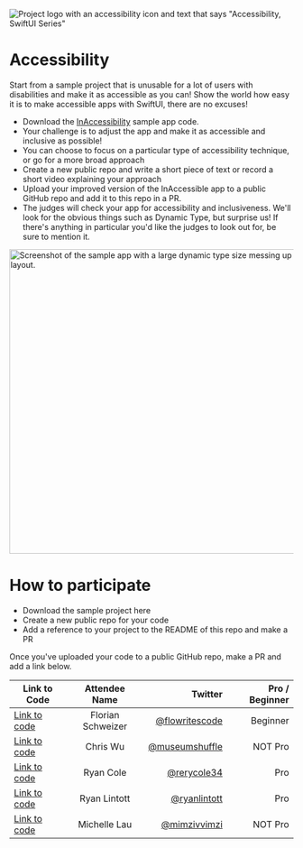 ![Project logo with an accessibility icon and text that says "Accessibility, SwiftUI Series"](https://www.swiftuiseries.com/images/events/banner-accessibility.png)

# Accessibility

Start from a sample project that is unusable for a lot of users with disabilities and make it as accessible as you can! Show the world how easy it is to make accessible apps with SwiftUI, there are no excuses!

- Download the [InAccessibility](https://github.com/jordibruin/InAccessibility) sample app code.
- Your challenge is to adjust the app and make it as accessible and inclusive as possible!
- You can choose to focus on a particular type of accessibility technique, or go for a more broad approach
- Create a new public repo and write a short piece of text or record a short video explaining your approach
- Upload your improved version of the InAccessible app to a public GitHub repo and add it to this repo in a PR.
- The judges will check your app for accessibility and inclusiveness. We'll look for the obvious things such as Dynamic Type, but surprise us! If there's anything in particular you'd like the judges to look out for, be sure to mention it.
         
<img width="540" alt="Screenshot of the sample app with a large dynamic type size messing up the layout." src="https://user-images.githubusercontent.com/170948/169714433-0f8ca39d-d063-4196-b554-eccfa4a4f251.png">

# How to participate

- Download the sample project here
- Create a new public repo for your code
- Add a reference to your project to the README of this repo and make a PR

Once you've uploaded your code to a public GitHub repo, make a PR and add a link below.

| Link to Code  | Attendee Name    | Twitter                                   | Pro / Beginner |
 | ------------- |:----------------:| ------------------------------------------------:|--------:|
 | [Link to code](https://github.com/chFlorian/InAccessibility)  | Florian Schweizer     | [@flowritescode](https://www.twitter.com/flowritescode)    | Beginner |
 | [Link to code](https://github.com/shiftingsand/InAccessibility-cwu) | Chris Wu | [@museumshuffle](https://twitter.com/MuseumShuffle) |  NOT Pro | 
  | [Link to code](https://github.com/rcole34/InAccessibility) | Ryan Cole | [@rerycole34](https://twitter.com/rerycole34) | Pro | 
| [Link to code](https://github.com/ryanlintott/InAccessibility-fixed) | Ryan Lintott | [@ryanlintott](https://twitter.com/ryanlintott) | Pro | 
  | [Link to code](https://github.com/mimzivvimzi/InAccessibility) | Michelle Lau | [@mimzivvimzi](https://twitter.com/mimzivvimzi) | NOT Pro | 
